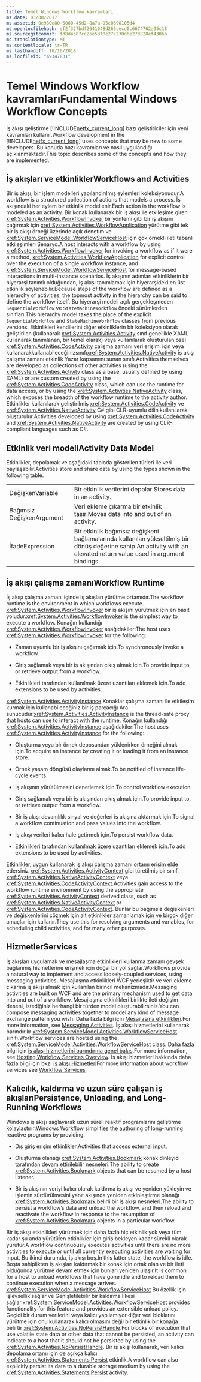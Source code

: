 ```yaml
---
title: Temel Windows Workflow kavramları
ms.date: 03/30/2017
ms.assetid: 0e930e80-5060-45d2-8a7a-95c0690105d4
ms.openlocfilehash: ef2f327bdf2641648d266cecd0c6674762a95c18
ms.sourcegitcommit: fd8d4587cc26e53f0e27e230d6e27d828ef4306b
ms.translationtype: MT
ms.contentlocale: tr-TR
ms.lasthandoff: 10/16/2018
ms.locfileid: "49347831"
---
```

# <a name="fundamental-windows-workflow-concepts"></a><span data-ttu-id="9122c-102">Temel Windows Workflow kavramları</span><span class="sxs-lookup"><span data-stu-id="9122c-102">Fundamental Windows Workflow Concepts</span></span>
<span data-ttu-id="9122c-103">İş akışı geliştirme [!INCLUDE[netfx_current_long](../../../includes/netfx-current-long-md.md)] bazı geliştiriciler için yeni kavramları kullanır.</span><span class="sxs-lookup"><span data-stu-id="9122c-103">Workflow development in the [!INCLUDE[netfx_current_long](../../../includes/netfx-current-long-md.md)] uses concepts that may be new to some developers.</span></span> <span data-ttu-id="9122c-104">Bu konuda bazı kavramları ve nasıl uygulandığı açıklanmaktadır.</span><span class="sxs-lookup"><span data-stu-id="9122c-104">This topic describes some of the concepts and how they are implemented.</span></span>  
  
## <a name="workflows-and-activities"></a><span data-ttu-id="9122c-105">İş akışları ve etkinlikler</span><span class="sxs-lookup"><span data-stu-id="9122c-105">Workflows and Activities</span></span>  
 <span data-ttu-id="9122c-106">Bir iş akışı, bir işlem modelleri yapılandırılmış eylemleri koleksiyonudur.</span><span class="sxs-lookup"><span data-stu-id="9122c-106">A workflow is a structured collection of actions that models a process.</span></span> <span data-ttu-id="9122c-107">İş akışındaki her eylem bir etkinlik modellenir.</span><span class="sxs-lookup"><span data-stu-id="9122c-107">Each action in the workflow is modeled as an activity.</span></span> <span data-ttu-id="9122c-108">Bir konak kullanarak bir iş akışı ile etkileşime giren <xref:System.Activities.WorkflowInvoker> bir yöntemi gibi bir iş akışını çağırmak için <xref:System.Activities.WorkflowApplication> yürütme gibi tek bir iş akışı örneği üzerinde açık denetim ve <xref:System.ServiceModel.WorkflowServiceHost> için çok örnekli ileti tabanlı etkileşimleri Senaryo.</span><span class="sxs-lookup"><span data-stu-id="9122c-108">A host interacts with a workflow by using <xref:System.Activities.WorkflowInvoker> for invoking a workflow as if it were a method,  <xref:System.Activities.WorkflowApplication> for explicit control over the execution of a single workflow instance, and <xref:System.ServiceModel.WorkflowServiceHost> for message-based interactions in multi-instance scenarios.</span></span> <span data-ttu-id="9122c-109">İş akışının adımları etkinliklerin bir hiyerarşi tanımlı olduğundan, iş akışı tanımlamak için hiyerarşideki en üst etkinlik söylenebilir.</span><span class="sxs-lookup"><span data-stu-id="9122c-109">Because steps of the workflow are defined as a hierarchy of activities, the topmost activity in the hierarchy can be said to define the workflow itself.</span></span> <span data-ttu-id="9122c-110">Bu hiyerarşi modeli açık gerçekleşmeden `SequentialWorkflow` ve `StateMachineWorkflow` önceki sürümlerden sınıfları.</span><span class="sxs-lookup"><span data-stu-id="9122c-110">This hierarchy model takes the place of the explicit `SequentialWorkflow` and `StateMachineWorkflow` classes from previous versions.</span></span> <span data-ttu-id="9122c-111">Etkinlikleri kendilerini diğer etkinliklerin bir koleksiyon olarak geliştirilen (kullanarak <xref:System.Activities.Activity> sınıf genellikle XAML kullanarak tanımlanan, bir temel olarak) veya kullanılarak oluşturulan özel <xref:System.Activities.CodeActivity> çalışma zamanı veri erişimi için veya kullanarakkullanabileceğinizsınıfı<xref:System.Activities.NativeActivity> iş akışı çalışma zamanı etkinlik Yazar kapsamını sunan sınıfı.</span><span class="sxs-lookup"><span data-stu-id="9122c-111">Activities themselves are developed as collections of other activities (using the <xref:System.Activities.Activity> class as a base, usually defined by using XAML) or are custom created by using the <xref:System.Activities.CodeActivity> class, which can use the runtime for data access, or by using the <xref:System.Activities.NativeActivity> class, which exposes the breadth of the workflow runtime to the activity author.</span></span> <span data-ttu-id="9122c-112">Etkinlikler kullanılarak geliştirilmiş <xref:System.Activities.CodeActivity> ve <xref:System.Activities.NativeActivity> C# gibi CLR-uyumlu dilin kullanılarak oluşturulur.</span><span class="sxs-lookup"><span data-stu-id="9122c-112">Activities developed by using <xref:System.Activities.CodeActivity> and <xref:System.Activities.NativeActivity> are created by using CLR-compliant languages such as C#.</span></span>  
  
## <a name="activity-data-model"></a><span data-ttu-id="9122c-113">Etkinlik veri modeli</span><span class="sxs-lookup"><span data-stu-id="9122c-113">Activity Data Model</span></span>  
 <span data-ttu-id="9122c-114">Etkinlikler, depolamak ve aşağıdaki tabloda gösterilen türleri ile veri paylaşabilir.</span><span class="sxs-lookup"><span data-stu-id="9122c-114">Activities store and share data by using the types shown in the following table.</span></span>  
  
|||  
|-|-|  
|<span data-ttu-id="9122c-115">Değişken</span><span class="sxs-lookup"><span data-stu-id="9122c-115">Variable</span></span>|<span data-ttu-id="9122c-116">Bir etkinlik verilerini depolar.</span><span class="sxs-lookup"><span data-stu-id="9122c-116">Stores data in an activity.</span></span>|  
|<span data-ttu-id="9122c-117">Bağımsız Değişken</span><span class="sxs-lookup"><span data-stu-id="9122c-117">Argument</span></span>|<span data-ttu-id="9122c-118">Veri ekleme çıkarma bir etkinlik taşır.</span><span class="sxs-lookup"><span data-stu-id="9122c-118">Moves data into and out of an activity.</span></span>|  
|<span data-ttu-id="9122c-119">İfade</span><span class="sxs-lookup"><span data-stu-id="9122c-119">Expression</span></span>|<span data-ttu-id="9122c-120">Bir etkinlik bağımsız değişkeni bağlamalarında kullanılan yükseltilmiş bir dönüş değerine sahip.</span><span class="sxs-lookup"><span data-stu-id="9122c-120">An activity with an elevated return value used in argument bindings.</span></span>|  
  
## <a name="workflow-runtime"></a><span data-ttu-id="9122c-121">İş akışı çalışma zamanı</span><span class="sxs-lookup"><span data-stu-id="9122c-121">Workflow Runtime</span></span>  
 <span data-ttu-id="9122c-122">İş akışı çalışma zamanı içinde iş akışları yürütme ortamıdır.</span><span class="sxs-lookup"><span data-stu-id="9122c-122">The workflow runtime is the environment in which workflows execute.</span></span> <span data-ttu-id="9122c-123"><xref:System.Activities.WorkflowInvoker> bir iş akışını yürütmek için en basit yoludur.</span><span class="sxs-lookup"><span data-stu-id="9122c-123"><xref:System.Activities.WorkflowInvoker> is the simplest way to execute a workflow.</span></span> <span data-ttu-id="9122c-124">Konağın kullandığı <xref:System.Activities.WorkflowInvoker> aşağıdakiler:</span><span class="sxs-lookup"><span data-stu-id="9122c-124">The host uses <xref:System.Activities.WorkflowInvoker> for the following:</span></span>  
  
-   <span data-ttu-id="9122c-125">Zaman uyumlu bir iş akışını çağırmak için.</span><span class="sxs-lookup"><span data-stu-id="9122c-125">To synchronously invoke a workflow.</span></span>  
  
-   <span data-ttu-id="9122c-126">Giriş sağlamak veya bir iş akışından çıkış almak için.</span><span class="sxs-lookup"><span data-stu-id="9122c-126">To provide input to, or retrieve output from a workflow.</span></span>  
  
-   <span data-ttu-id="9122c-127">Etkinlikleri tarafından kullanılmak üzere uzantıları eklemek için.</span><span class="sxs-lookup"><span data-stu-id="9122c-127">To add extensions to be used by activities.</span></span>  
  
 <span data-ttu-id="9122c-128"><xref:System.Activities.ActivityInstance> Konaklar çalışma zamanı ile etkileşim kurmak için kullanabileceğiniz bir iş parçacığı Ara sunucudur.</span><span class="sxs-lookup"><span data-stu-id="9122c-128"><xref:System.Activities.ActivityInstance> is the thread-safe proxy that hosts can use to interact with the runtime.</span></span> <span data-ttu-id="9122c-129">Konağın kullandığı <xref:System.Activities.ActivityInstance> aşağıdakiler:</span><span class="sxs-lookup"><span data-stu-id="9122c-129">The host uses <xref:System.Activities.ActivityInstance> for the following:</span></span>  
  
-   <span data-ttu-id="9122c-130">Oluşturma veya bir örnek deposundan yüklenirken örneğini almak için.</span><span class="sxs-lookup"><span data-stu-id="9122c-130">To acquire an instance by creating it or loading it from an instance store.</span></span>  
  
-   <span data-ttu-id="9122c-131">Örnek yaşam döngüsü olaylarını almak.</span><span class="sxs-lookup"><span data-stu-id="9122c-131">To be notified of instance life-cycle events.</span></span>  
  
-   <span data-ttu-id="9122c-132">İş akışının yürütülmesini denetlemek için.</span><span class="sxs-lookup"><span data-stu-id="9122c-132">To control workflow execution.</span></span>  
  
-   <span data-ttu-id="9122c-133">Giriş sağlamak veya bir iş akışından çıkış almak için.</span><span class="sxs-lookup"><span data-stu-id="9122c-133">To provide input to, or retrieve output from a workflow.</span></span>  
  
-   <span data-ttu-id="9122c-134">Bir iş akışı devamlılık sinyal ve değerleri iş akışına aktarmak için.</span><span class="sxs-lookup"><span data-stu-id="9122c-134">To signal a workflow continuation and pass values into the workflow.</span></span>  
  
-   <span data-ttu-id="9122c-135">İş akışı verileri kalıcı hale getirmek için.</span><span class="sxs-lookup"><span data-stu-id="9122c-135">To persist workflow data.</span></span>  
  
-   <span data-ttu-id="9122c-136">Etkinlikleri tarafından kullanılmak üzere uzantıları eklemek için.</span><span class="sxs-lookup"><span data-stu-id="9122c-136">To add extensions to be used by activities.</span></span>  
  
 <span data-ttu-id="9122c-137">Etkinlikler, uygun kullanarak iş akışı çalışma zamanı ortamı erişim elde edersiniz <xref:System.Activities.ActivityContext> gibi türetilmiş bir sınıf, <xref:System.Activities.NativeActivityContext> veya <xref:System.Activities.CodeActivityContext>.</span><span class="sxs-lookup"><span data-stu-id="9122c-137">Activities gain access to the workflow runtime environment by using the appropriate <xref:System.Activities.ActivityContext> derived class, such as <xref:System.Activities.NativeActivityContext> or <xref:System.Activities.CodeActivityContext>.</span></span> <span data-ttu-id="9122c-138">Bunlar bu bağımsız değişkenleri ve değişkenlerini çözmek için alt etkinlikler zamanlamak için ve birçok diğer amaçlar için kullanır.</span><span class="sxs-lookup"><span data-stu-id="9122c-138">They use this for resolving arguments and variables, for scheduling child activities, and for many other purposes.</span></span>  
  
## <a name="services"></a><span data-ttu-id="9122c-139">Hizmetler</span><span class="sxs-lookup"><span data-stu-id="9122c-139">Services</span></span>  
 <span data-ttu-id="9122c-140">İş akışları uygulamak ve mesajlaşma etkinlikleri kullanma zamanı gevşek bağlanmış hizmetlerine erişmek için doğal bir yol sağlar.</span><span class="sxs-lookup"><span data-stu-id="9122c-140">Workflows provide a natural way to implement and access loosely-coupled services, using messaging activities.</span></span> <span data-ttu-id="9122c-141">Mesajlaşma etkinlikleri WCF yerleşiktir ve veri ekleme çıkarma iş akışı almak için kullanılan birincil mekanizmadır.</span><span class="sxs-lookup"><span data-stu-id="9122c-141">Messaging activities are built on WCF and are the primary mechanism used to get data into and out of a workflow.</span></span> <span data-ttu-id="9122c-142">Mesajlaşma etkinlikleri birlikte ileti değişim deseni, istediğiniz herhangi bir türden model oluşturabilirsiniz.</span><span class="sxs-lookup"><span data-stu-id="9122c-142">You can compose messaging activities together to model any kind of message exchange pattern you wish.</span></span> <span data-ttu-id="9122c-143">Daha fazla bilgi için [Mesajlaşma etkinlikleri](../../../docs/framework/wcf/feature-details/messaging-activities.md).</span><span class="sxs-lookup"><span data-stu-id="9122c-143">For more information, see [Messaging Activities](../../../docs/framework/wcf/feature-details/messaging-activities.md).</span></span> <span data-ttu-id="9122c-144">İş akışı hizmetlerini kullanarak barındırılır <xref:System.ServiceModel.Activities.WorkflowServiceHost> sınıfı.</span><span class="sxs-lookup"><span data-stu-id="9122c-144">Workflow services are hosted using the <xref:System.ServiceModel.Activities.WorkflowServiceHost> class.</span></span> <span data-ttu-id="9122c-145">Daha fazla bilgi için [iş akışı hizmetlerini barındırma genel bakış](../../../docs/framework/wcf/feature-details/hosting-workflow-services-overview.md).</span><span class="sxs-lookup"><span data-stu-id="9122c-145">For more information, see [Hosting Workflow Services Overview](../../../docs/framework/wcf/feature-details/hosting-workflow-services-overview.md).</span></span> <span data-ttu-id="9122c-146">İş akışı hizmetleri hakkında daha fazla bilgi için bkz: [iş akışı Hizmetleri](../../../docs/framework/wcf/feature-details/workflow-services.md)</span><span class="sxs-lookup"><span data-stu-id="9122c-146">For more information about workflow services see [Workflow Services](../../../docs/framework/wcf/feature-details/workflow-services.md)</span></span>  
  
## <a name="persistence-unloading-and-long-running-workflows"></a><span data-ttu-id="9122c-147">Kalıcılık, kaldırma ve uzun süre çalışan iş akışları</span><span class="sxs-lookup"><span data-stu-id="9122c-147">Persistence, Unloading, and Long-Running Workflows</span></span>  
 <span data-ttu-id="9122c-148">Windows iş akışı sağlayarak uzun süreli reaktif programlarını geliştirme kolaylaştırır:</span><span class="sxs-lookup"><span data-stu-id="9122c-148">Windows Workflow simplifies the authoring of long-running reactive programs by providing:</span></span>  
  
-   <span data-ttu-id="9122c-149">Dış giriş erişim etkinlikler.</span><span class="sxs-lookup"><span data-stu-id="9122c-149">Activities that access external input.</span></span>  
  
-   <span data-ttu-id="9122c-150">Oluşturma olanağı <xref:System.Activities.Bookmark> konak dinleyici tarafından devam ettirilebilir nesneleri.</span><span class="sxs-lookup"><span data-stu-id="9122c-150">The ability to create <xref:System.Activities.Bookmark> objects that can be resumed by a host listener.</span></span>  
  
-   <span data-ttu-id="9122c-151">Bir iş akışının veriyi kalıcı olarak kaldırma iş akışı ve yeniden yükleyin ve işlemin sürdürülmesini yanıt akışında yeniden etkinleştirme olanağı <xref:System.Activities.Bookmark> belirli bir iş akışı nesneleri.</span><span class="sxs-lookup"><span data-stu-id="9122c-151">The ability to persist a workflow’s data and unload the workflow, and then reload and reactivate the workflow in response to the resumption of <xref:System.Activities.Bookmark> objects in a particular workflow.</span></span>  
  
 <span data-ttu-id="9122c-152">Bir iş akışı etkinlikleri yürütmek için daha fazla hiç etkinlik yok veya tüm kadar şu anda yürütülen etkinlikler için giriş bekleyen kadar sürekli olarak yürütür.</span><span class="sxs-lookup"><span data-stu-id="9122c-152">A workflow continuously executes activities until there are no more activities to execute or until all currently executing activities are waiting for input.</span></span> <span data-ttu-id="9122c-153">Bu ikinci durumda, iş akışı boş.</span><span class="sxs-lookup"><span data-stu-id="9122c-153">In this latter state, the workflow is idle.</span></span> <span data-ttu-id="9122c-154">Boşta sahiplikten iş akışları kaldırmak bir konak için ortak olan ve bir ileti olduğunda yürütme devam etmek için bunları yeniden ulaşır.</span><span class="sxs-lookup"><span data-stu-id="9122c-154">It is common for a host to unload workflows that have gone idle and to reload them to continue execution when a message arrives.</span></span> <span data-ttu-id="9122c-155"><xref:System.ServiceModel.Activities.WorkflowServiceHost> Bu özellik için işlevsellik sağlar ve Genişletilebilir bir kaldırma İlkesi sağlar.</span><span class="sxs-lookup"><span data-stu-id="9122c-155"><xref:System.ServiceModel.Activities.WorkflowServiceHost> provides functionality for this feature and provides an extensible unload policy.</span></span> <span data-ttu-id="9122c-156">Geçici bir durum verilerini veya kalıcı yapılamıyor diğer veri bloklarını yürütme için onu kullanarak kalıcı olmasını değil bir etkinlik bir konağa belirtir <xref:System.Activities.NoPersistHandle>.</span><span class="sxs-lookup"><span data-stu-id="9122c-156">For blocks of execution that use volatile state data or other data that cannot be persisted, an activity can indicate to a host that it should not be persisted by using the <xref:System.Activities.NoPersistHandle>.</span></span> <span data-ttu-id="9122c-157">Bir iş akışı kullanarak, veri kalıcı depolama ortamı için de açıkça kalıcı <xref:System.Activities.Statements.Persist> etkinlik.</span><span class="sxs-lookup"><span data-stu-id="9122c-157">A workflow can also explicitly persist its data to a durable storage medium by using the <xref:System.Activities.Statements.Persist> activity.</span></span>
